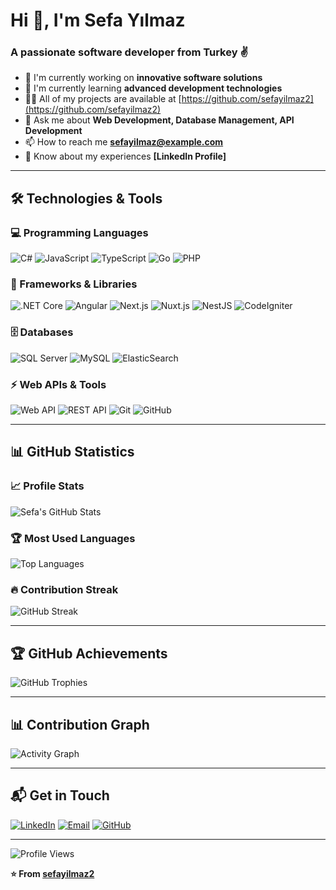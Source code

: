 # Hi 👋, I'm Sefa Yılmaz

### A passionate software developer from Turkey ✌️

- 🔭 I'm currently working on **innovative software solutions**
- 🌱 I'm currently learning **advanced development technologies**  
- 👨‍💻 All of my projects are available at [https://github.com/sefayilmaz2](https://github.com/sefayilmaz2)
- 💬 Ask me about **Web Development, Database Management, API Development**
- 📫 How to reach me **sefayilmaz@example.com**
- 📄 Know about my experiences **[LinkedIn Profile]**

---

## 🛠️ Technologies & Tools

### 💻 Programming Languages
![C#](https://img.shields.io/badge/C%23-239120?style=for-the-badge&logo=c-sharp&logoColor=white)
![JavaScript](https://img.shields.io/badge/JavaScript-F7DF1E?style=for-the-badge&logo=javascript&logoColor=black)
![TypeScript](https://img.shields.io/badge/TypeScript-007ACC?style=for-the-badge&logo=typescript&logoColor=white)
![Go](https://img.shields.io/badge/Go-00ADD8?style=for-the-badge&logo=go&logoColor=white)
![PHP](https://img.shields.io/badge/PHP-777BB4?style=for-the-badge&logo=php&logoColor=white)

### 🚀 Frameworks & Libraries
![.NET Core](https://img.shields.io/badge/.NET_Core-512BD4?style=for-the-badge&logo=dotnet&logoColor=white)
![Angular](https://img.shields.io/badge/Angular-DD0031?style=for-the-badge&logo=angular&logoColor=white)
![Next.js](https://img.shields.io/badge/Next.js-000000?style=for-the-badge&logo=next.js&logoColor=white)
![Nuxt.js](https://img.shields.io/badge/Nuxt.js-00C58E?style=for-the-badge&logo=nuxt.js&logoColor=white)
![NestJS](https://img.shields.io/badge/NestJS-E0234E?style=for-the-badge&logo=nestjs&logoColor=white)
![CodeIgniter](https://img.shields.io/badge/CodeIgniter-EF4223?style=for-the-badge&logo=codeigniter&logoColor=white)

### 🗄️ Databases
![SQL Server](https://img.shields.io/badge/Microsoft_SQL_Server-CC2927?style=for-the-badge&logo=microsoft-sql-server&logoColor=white)
![MySQL](https://img.shields.io/badge/MySQL-4479A1?style=for-the-badge&logo=mysql&logoColor=white)
![ElasticSearch](https://img.shields.io/badge/ElasticSearch-005571?style=for-the-badge&logo=elasticsearch&logoColor=white)

### ⚡ Web APIs & Tools
![Web API](https://img.shields.io/badge/Web_API-512BD4?style=for-the-badge&logo=dotnet&logoColor=white)
![REST API](https://img.shields.io/badge/REST_API-02569B?style=for-the-badge&logo=fastapi&logoColor=white)
![Git](https://img.shields.io/badge/Git-F05032?style=for-the-badge&logo=git&logoColor=white)
![GitHub](https://img.shields.io/badge/GitHub-181717?style=for-the-badge&logo=github&logoColor=white)

---

## 📊 GitHub Statistics

### 📈 Profile Stats
![Sefa's GitHub Stats](https://github-readme-stats.vercel.app/api?username=sefayilmaz2&show_icons=true&theme=tokyonight&hide_border=true&count_private=true)

### 🏆 Most Used Languages
![Top Languages](https://github-readme-stats.vercel.app/api/top-langs/?username=sefayilmaz2&layout=compact&theme=tokyonight&hide_border=true)

### 🔥 Contribution Streak
![GitHub Streak](https://github-readme-streak-stats.herokuapp.com/?user=sefayilmaz2&theme=tokyonight&hide_border=true)

---

## 🏆 GitHub Achievements

![GitHub Trophies](https://github-profile-trophy.vercel.app/?username=sefayilmaz2&theme=tokyonight&no-frame=true&column=7&margin-w=15&margin-h=15)

---

## 📊 Contribution Graph

![Activity Graph](https://github-readme-activity-graph.vercel.app/graph?username=sefayilmaz2&theme=tokyo-night&hide_border=true&area=true)

---

## 📬 Get in Touch

[![LinkedIn](https://img.shields.io/badge/LinkedIn-0077B5?style=for-the-badge&logo=linkedin&logoColor=white)](https://www.linkedin.com/in/sefa-y%C4%B1lmaz-007859222/)
[![Email](https://img.shields.io/badge/Email-D14836?style=for-the-badge&logo=gmail&logoColor=white)](mailto:sefaylmz187@gmail.com)
[![GitHub](https://img.shields.io/badge/GitHub-181717?style=for-the-badge&logo=github&logoColor=white)](https://github.com/sefayilmaz2)

---

![Profile Views](https://komarev.com/ghpvc/?username=sefayilmaz2&style=for-the-badge&color=blue)

**⭐ From [sefayilmaz2](https://github.com/sefayilmaz2)**